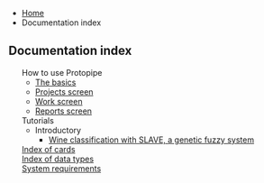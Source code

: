 <style type="text/css">
    @media screen and (min-width: 42em) {
        #content > ul > li > ul {
            margin-left: 2em;
        }

        #content > ul > li {
            margin-bottom: 1.5em;
        }

        #content > ul > li > i {
            margin-right: 0.25em;
        }
    }
</style>

<ul class="breadcrumb">
    <li><a href="">Home</a></li>
    <li>Documentation index</li>
</ul>

## Documentation index

<ul>
    <li style="list-style-type: none">
        <i class="icon-lifebuoy"></i> How to use Protopipe
        <ul>
            <li><a href="basics">The basics</a></li>
            <li><a href="projects_screen">Projects screen</a></li>
            <li><a href="work_screen">Work screen</a></li>
            <li><a href="reports_screen">Reports screen</a></li>
        </ul>
    </li>
    <li style="list-style-type: none">
        <i class="icon-guidedog"></i> Tutorials
        <ul>
            <li>
                Introductory
                <ul>
                    <li><a href="tutorials/introductory/SLAVE">Wine classification with SLAVE, a genetic fuzzy system</a></li>
                </ul>
            </li>
        </ul>
    </li>
    <li style="list-style-type: none">
        <i class="icon-popup"></i> <a href="cards/">Index of cards</a>
    </li>
    <li style="list-style-type: none">
        <i class="icon-cubes"></i> <a href="types/">Index of data types</a>
    </li>
    <li style="list-style-type: none">
        <i class="icon-check"></i> <a href="requirements">System requirements</a>
    </li>
</ul>
